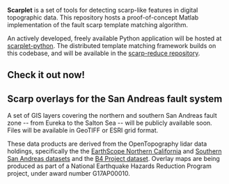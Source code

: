 **Scarplet** is a set of tools for detecting scarp-like features in digital topographic data. This repository hosts a proof-of-concept Matlab implementation of the fault scarp template matching algorithm. 

An actively developed, freely available Python application will be hosted at [scarplet-python](https://github.com/rmsare/scarplet-python). The distributed template matching framework builds on this codebase, and will be available in the [scarp-reduce repository](https://github.com/rmsare/scarp-reduce).

## Check it out now!



## Scarp overlays for the San Andreas fault system

A set of GIS layers covering the northern and southern San Andreas fault zone -- from Eureka to the Salton Sea -- will be publicly available soon. Files will be available in GeoTIFF or ESRI grid format.

These data products are derived from the OpenTopography lidar data holdings, specifically the the [EarthScope Northern California](http://opentopo.sdsc.edu/datasetMetadata?otCollectionID=OT.052008.32610.1) and [Southern San Andreas datasets](http://opentopo.sdsc.edu/datasetMetadata?otCollectionID=OT.122009.32611.1) and the [B4 Project dataset](http://opentopo.sdsc.edu/datasetMetadata?otCollectionID=OT.032006.32611.1). Overlay maps are being produced as part of a National Earthquake Hazards Reduction Program project, under award number G17AP00010.
